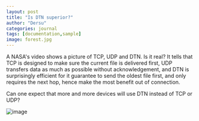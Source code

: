 ```yaml
---
layout: post
title: "Is DTN superior?"
author: "Dersu"
categories: journal
tags: [documentation,sample]
image: forest.jpg
---
```


A NASA's video shows a picture of TCP, UDP and DTN. Is it real? It tells that TCP is designed to make sure the current file is delivered first, UDP transfers data as much as possible without acknowledgement, and DTN is surprisingly efficient for it guarantee to send the oldest file first, and only requires the next hop, hence make the most benefit out of connection.

Can one expect that more and more devices will use DTN instead of TCP or UDP?

![image](http://note.youdao.com/yws/public/resource/fcfb1ffdf4cd866c9e2d9444fa6a0610/WEBRESOURCE5957eb6f5e4a085a234c2113fccf60d2?ynotemdtimestamp=1591765607335)